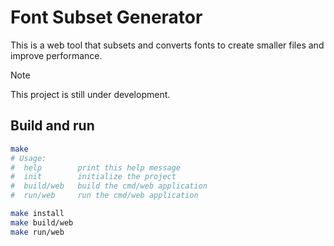 # Font Subset Generator

This is a web tool that subsets and converts fonts to create smaller files and improve performance.

> [!NOTE]
> This project is still under development.

## Build and run

```sh
make
# Usage:
#  help        print this help message
#  init        initialize the project
#  build/web   build the cmd/web application
#  run/web     run the cmd/web application

make install
make build/web
make run/web
```
